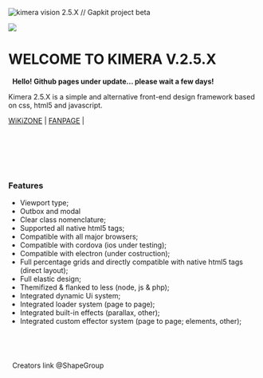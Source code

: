 ![kimera vision 2.5.X // Gapkit project beta](https://github.com/ShapeGroup/kimera-frontend-framework)


![](https://i.imgur.com/Itxnmd1.jpg)

# WELCOME TO KIMERA V.2.5.X

&nbsp;
**Hello! Github pages under update... please wait a few days!**
&nbsp;

Kimera 2.5.X is a simple and alternative front-end design framework based on css, html5 and javascript.

[WiKiZONE](https://github.com/ShapeGroup/rora-js) | [FANPAGE](https://www.facebook.com/KimeraFramework/) | 

&nbsp;
---
&nbsp;
### Features

- Viewport type;
- Outbox and modal
- Clear class nomenclature;
- Supported all native html5 tags;
- Compatible with all major browsers;
- Compatible with cordova (ios under testing);
- Compatible with electron (under costruction);
- Full percentage grids and directly compatible with native html5 tags (direct layout);
- Full elastic design;
- Themifized & flanked to less (node, js & php);
- Integrated dynamic Ui system;
- Integrated loader system (page to page);
- Integrated built-in effects (parallax, other);
- Integrated custom effector system (page to page; elements, other);

&nbsp;
---
&nbsp;
Creators link @ShapeGroup
